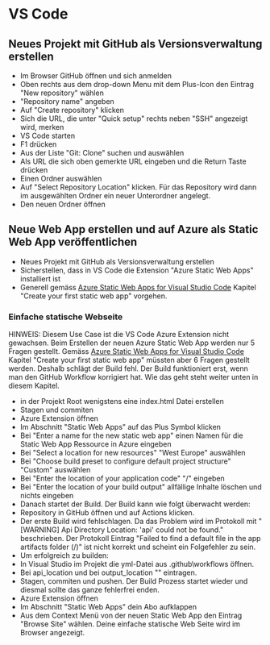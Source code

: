 # VS Code

## Neues Projekt mit GitHub als Versionsverwaltung erstellen
* Im Browser GitHub öffnen und sich anmelden
* Oben rechts aus dem drop-down Menu mit dem Plus-Icon den Eintrag "New repository" wählen
* "Repository name" angeben
* Auf "Create repository" klicken
* Sich die URL, die unter "Quick setup" rechts neben "SSH" angezeigt wird, merken
* VS Code starten
* F1 drücken
* Aus der Liste "Git: Clone" suchen und auswählen
* Als URL die sich oben gemerkte URL eingeben und die Return Taste drücken
* Einen Ordner auswählen 
* Auf "Select Repository Location" klicken. Für das Repository wird dann im ausgewählten Ordner ein neuer Unterordner angelegt.
* Den neuen Ordner öffnen

## Neue Web App erstellen und auf Azure als Static Web App veröffentlichen
* Neues Projekt mit GitHub als Versionsverwaltung erstellen
* Sicherstellen, dass in VS Code die Extension "Azure Static Web Apps" installiert ist
* Generell gemäss [Azure Static Web Apps for Visual Studio Code](https://marketplace.visualstudio.com/items?itemName=ms-azuretools.vscode-azurestaticwebapps) Kapitel "Create your first static web app" vorgehen.

### Einfache statische Webseite
HINWEIS: Diesem Use Case ist die VS Code Azure Extension nicht gewachsen. Beim Erstellen der neuen Azure Static Web App werden nur 5 Fragen gestellt. Gemäss [Azure Static Web Apps for Visual Studio Code](https://marketplace.visualstudio.com/items?itemName=ms-azuretools.vscode-azurestaticwebapps) Kapitel "Create your first static web app" müssten aber 6 Fragen gestellt werden. Deshalb schlägt der Build fehl. Der Build funktioniert erst, wenn man den GitHub Workflow korrigiert hat. Wie das geht steht weiter unten in diesem Kapitel.
* in der Projekt Root wenigstens eine index.html Datei erstellen
* Stagen und commiten
* Azure Extension öffnen
* Im Abschnitt "Static Web Apps" auf das Plus Symbol klicken
* Bei "Enter a name for the new static web app" einen Namen für die Static Web App Ressource in Azure eingeben 
* Bei "Select a location for new resources" "West Europe" auswählen
* Bei "Choose build preset to configure default project structure" "Custom" auswählen
* Bei "Enter the location of your application code" "/" eingeben
* Bei "Enter the location of your build output" allfällige Inhalte löschen und nichts eingeben
* Danach startet der Build. Der Build kann wie folgt überwacht werden:
* Repository in GitHub öffnen und auf Actions klicken.
* Der erste Build wird fehlschlagen. Da das Problem wird im Protokoll mit "[WARNING] Api Directory Location: 'api' could not be found." beschrieben. Der Protokoll Eintrag "Failed to find a default file in the app artifacts folder (/)" ist nicht korrekt und scheint ein Folgefehler zu sein. 
* Um erfolgreich zu builden:
* In Visual Studio im Projekt die yml-Datei aus .github\workflows öffnen.
* Bei api_location und bei output_location "" eintragen.
* Stagen, commiten und pushen. Der Build Prozess startet wieder und diesmal sollte das ganze fehlerfrei enden.
* Azure Extension öffnen
* Im Abschnitt "Static Web Apps" dein Abo aufklappen
* Aus dem Context Menü von der neuen Static Web App den Eintrag "Browse Site" wählen. Deine einfache statische Web Seite wird im Browser angezeigt.
